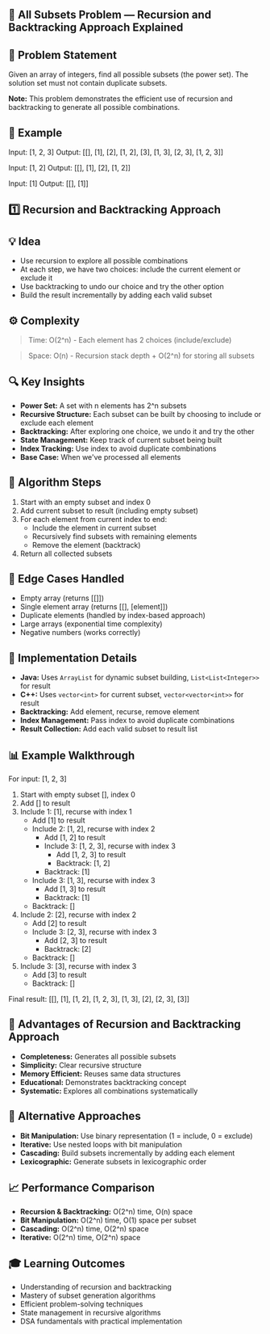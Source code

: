 ## 🔢 All Subsets Problem — Recursion and Backtracking Approach Explained

## 📘 Problem Statement
Given an array of integers, find all possible subsets (the power set). The solution set must not contain duplicate subsets.

**Note:** This problem demonstrates the efficient use of recursion and backtracking to generate all possible combinations.

## 🧪 Example
Input: [1, 2, 3]
Output: [[], [1], [2], [1, 2], [3], [1, 3], [2, 3], [1, 2, 3]]

Input: [1, 2]
Output: [[], [1], [2], [1, 2]]

Input: [1]
Output: [[], [1]]

## 1️⃣ Recursion and Backtracking Approach
## 💡 Idea
* Use recursion to explore all possible combinations
* At each step, we have two choices: include the current element or exclude it
* Use backtracking to undo our choice and try the other option
* Build the result incrementally by adding each valid subset

## ⚙️ Complexity
 >Time: O(2^n) - Each element has 2 choices (include/exclude)

 >Space: O(n) - Recursion stack depth + O(2^n) for storing all subsets

## 🔍 Key Insights
* **Power Set:** A set with n elements has 2^n subsets
* **Recursive Structure:** Each subset can be built by choosing to include or exclude each element
* **Backtracking:** After exploring one choice, we undo it and try the other
* **State Management:** Keep track of current subset being built
* **Index Tracking:** Use index to avoid duplicate combinations
* **Base Case:** When we've processed all elements

## 📝 Algorithm Steps
1. Start with an empty subset and index 0
2. Add current subset to result (including empty subset)
3. For each element from current index to end:
   - Include the element in current subset
   - Recursively find subsets with remaining elements
   - Remove the element (backtrack)
4. Return all collected subsets

## 🎯 Edge Cases Handled
* Empty array (returns [[]])
* Single element array (returns [[], [element]])
* Duplicate elements (handled by index-based approach)
* Large arrays (exponential time complexity)
* Negative numbers (works correctly)

## 🔧 Implementation Details
* **Java:** Uses `ArrayList` for dynamic subset building, `List<List<Integer>>` for result
* **C++:** Uses `vector<int>` for current subset, `vector<vector<int>>` for result
* **Backtracking:** Add element, recurse, remove element
* **Index Management:** Pass index to avoid duplicate combinations
* **Result Collection:** Add each valid subset to result list

## 📊 Example Walkthrough
For input: [1, 2, 3]

1. Start with empty subset [], index 0
2. Add [] to result
3. Include 1: [1], recurse with index 1
   - Add [1] to result
   - Include 2: [1, 2], recurse with index 2
     - Add [1, 2] to result
     - Include 3: [1, 2, 3], recurse with index 3
       - Add [1, 2, 3] to result
       - Backtrack: [1, 2]
     - Backtrack: [1]
   - Include 3: [1, 3], recurse with index 3
     - Add [1, 3] to result
     - Backtrack: [1]
   - Backtrack: []
4. Include 2: [2], recurse with index 2
   - Add [2] to result
   - Include 3: [2, 3], recurse with index 3
     - Add [2, 3] to result
     - Backtrack: [2]
   - Backtrack: []
5. Include 3: [3], recurse with index 3
   - Add [3] to result
   - Backtrack: []

Final result: [[], [1], [1, 2], [1, 2, 3], [1, 3], [2], [2, 3], [3]]

## 🚀 Advantages of Recursion and Backtracking Approach
* **Completeness:** Generates all possible subsets
* **Simplicity:** Clear recursive structure
* **Memory Efficient:** Reuses same data structures
* **Educational:** Demonstrates backtracking concept
* **Systematic:** Explores all combinations systematically

## 🔄 Alternative Approaches
* **Bit Manipulation:** Use binary representation (1 = include, 0 = exclude)
* **Iterative:** Use nested loops with bit manipulation
* **Cascading:** Build subsets incrementally by adding each element
* **Lexicographic:** Generate subsets in lexicographic order

## 📈 Performance Comparison
* **Recursion & Backtracking:** O(2^n) time, O(n) space
* **Bit Manipulation:** O(2^n) time, O(1) space per subset
* **Cascading:** O(2^n) time, O(2^n) space
* **Iterative:** O(2^n) time, O(2^n) space

## 🎓 Learning Outcomes
* Understanding of recursion and backtracking
* Mastery of subset generation algorithms
* Efficient problem-solving techniques
* State management in recursive algorithms
* DSA fundamentals with practical implementation 
